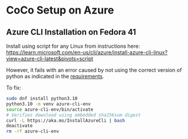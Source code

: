 # CoCo Setup on Azure
## Azure CLI Installation on Fedora 41

Install using script for any Linux from instructions here:
https://learn.microsoft.com/en-us/cli/azure/install-azure-cli-linux?view=azure-cli-latest&pivots=script

However, it fails with an error caused by not using the correct version of
python as indicated in the
[requirements](https://learn.microsoft.com/en-us/cli/azure/install-azure-cli-linux?view=azure-cli-latest&pivots=script#before-you-begin).

To fix:

```bash
sudo dnf install python3.10
python3.10 -m venv azure-cli-env
source azure-cli-env/bin/activate
# Verifies download using embedded sha256sum digest
curl -L https://aka.ms/InstallAzureCli | bash
deactivate
rm -rf azure-cli-env
```

